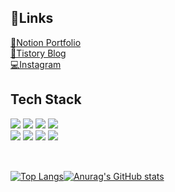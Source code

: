 <h2>🔗Links</h2>
<a href="https://curious-crayfish-51b.notion.site/b90a7cb7acf34d7dbfaea17776a33f06">📄Notion Portfolio</a><br/>
<a href="https://ham-in-dev.tistory.com/">📖Tistory Blog</a><br/>
<a href="https://www.instagram.com/ham_in_dev"/>💻Instagram</a>
</div>

<h2>Tech Stack</h2>
<img src="https://img.shields.io/badge/Javascript-3766AB?style=flat-square&logo=Javascript&logoColor=white"/>
<img src="https://img.shields.io/badge/HTML-3766AB?style=flat-square&logo=HTML5&logoColor=white"/>
<img src="https://img.shields.io/badge/CSS-3766AB?style=flat-square&logo=CSS3&logoColor=white"/>
<img src="https://img.shields.io/badge/React-3766AB?style=flat-square&logo=React&logoColor=white"/><br/>
<img src="https://img.shields.io/badge/SQL-3766AB?style=flat-square&logo=Mysql&logoColor=white"/>
<img src="https://img.shields.io/badge/Firebase-3766AB?style=flat-square&logo=Firebase&logoColor=white"/>
<img src="https://img.shields.io/badge/C-3766AB?style=flat-square&logo=C&logoColor=white"/>
<img src="https://img.shields.io/badge/Python-3766AB?style=flat-square&logo=Python&logoColor=white"/>

<div style="display:flex;margin-top:30px;align-items:center">


[![Top Langs](https://github-readme-stats.vercel.app/api/top-langs/?username=alrbs10&layout=compact)](https://github.com/anuraghazra/github-readme-stats)

<div style="height:50px"></div>


[![Anurag's GitHub stats](https://github-readme-stats.vercel.app/api?username=alrbs10&show_icons=true&theme=cobalt)](https://github.com/anuraghazra/github-readme-stats)
</div>
